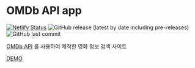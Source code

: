 # OMDb API app

[![Netlify Status](https://api.netlify.com/api/v1/badges/60fb6292-a331-4bb4-a963-c956addae6c2/deploy-status)](https://app.netlify.com/sites/heuristic-williams-b5787e/deploys)
![GitHub release (latest by date including pre-releases)](https://img.shields.io/github/v/release/songkg7/omdb-api-app?include_prereleases)
![GitHub last commit](https://img.shields.io/github/last-commit/songkg7/omdb-api-app)

[OMDb API](https://www.omdbapi.com/) 를 사용하여 제작한 영화 정보 검색 사이트

[DEMO](https://heuristic-williams-b5787e.netlify.app/)